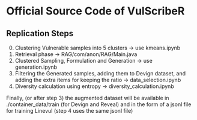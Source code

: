 # Official Source Code of VulScribeR


## Replication Steps 
0) Clustering Vulnerable samples into 5 clusters -> use kmeans.ipynb
1) Retrieval phase ->  RAG/com/anon/RAG/Main.java
2) Clustered Sampling, Formulation and Generation -> use generation.ipynb
3) Filtering the Generated samples, adding them to Devign dataset, and adding the extra items for keeping the ratio -> data_selection.ipynb
4) Diversity calculation using entropy -> diversity_calculation.ipynb

Finally, (or after step 3) the augmented dataset will be available in ./container_data/train (for Devign and Reveal) and in the form of a jsonl file for training Linevul (step 4 uses the same jsonl file)
